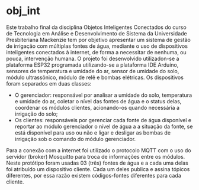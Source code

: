 # obj_int
Este trabalho final da disciplina Objetos Inteligentes Conectados do curso de Tecnologia em Análise e Desenvolvimento de Sistema da Universidade Presbiteriana Mackenzie tem por objetivo apresentar um sistema de gestão de irrigação com múltiplas fontes de água, mediante o uso de dispositivos inteligentes conectados à internet, de forma a necessitar de nenhuma, ou pouca, intervenção humana.
O projeto foi desenvolvido utilizadon-se a plataforma ESP32 programada utilizando-se a plataforma IDE Arduíno, sensores de temperatura e umidade do ar, sensor de umidade do solo, módulo ultrassônico, módulo de relê e bombas elétricas.
Os dispositivos foram separados em duas classes:
- O gerenciador: responsável por analisar a umidade do solo, temperatura e umidade do ar, coletar o nível das fontes de água e o status delas, coordenar os módulos clientes, acionando-os quando necessária a irrigação do solo;
- Os clientes: responsáveis por gerenciar cada fonte de água disponível e reportar ao módulo gerenciador o nível de água a a situação da fonte, se está disponível para uso ou não e ligar e desligar as bombas de irrigação sob o comando do módulo gerenciador.
  
Para a conexão com a internet foi utilizado o protocolo MQTT com o uso do servidor (broker) Mosquitto para troca de informações entre os módulos.
Neste protótipo foram usadas 03 (três) fontes de água e a cada uma delas foi atribuído um dispositivo cliente. Cada um deles publica e assina tópicos diferentes, por essa razão existem códigos-fontes diferentes para cada cliente. 
